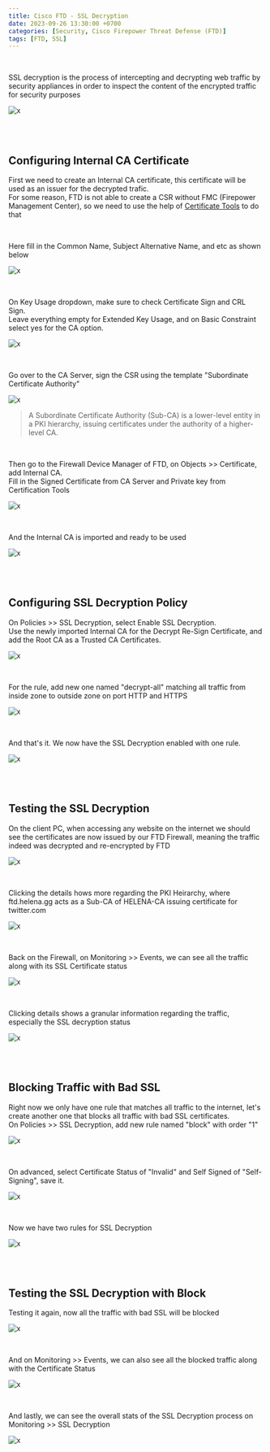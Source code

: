 ```yaml
---
title: Cisco FTD - SSL Decryption
date: 2023-09-26 13:30:00 +0700
categories: [Security, Cisco Firepower Threat Defense (FTD)]
tags: [FTD, SSL]
---
```


<br>

SSL decryption is the process of intercepting and decrypting web traffic by security appliances in order to inspect the content of the encrypted traffic for security purposes

![x](/static/2023-09-26-ftd-ssl/00.png)

<br>
<br>

## Configuring Internal CA Certificate

First we need to create an Internal CA certificate, this certificate will be used as an issuer for the decrypted trafic. <br>
For some reason, FTD is not able to create a CSR without FMC (Firepower Management Center), so we need to use the help of [Certificate Tools](https://certificatetools.com/) to do that

<br>

Here fill in the Common Name, Subject Alternative Name, and etc as shown below

![x](/static/2023-09-26-ftd-ssl/04.png)

<br>

On Key Usage dropdown, make sure to check Certificate Sign and CRL Sign. <br>
Leave everything empty for Extended Key Usage, and on Basic Constraint select yes for the CA option.

![x](/static/2023-09-26-ftd-ssl/04a.png)

<br>

Go over to the CA Server, sign the CSR using the template "Subordinate Certificate Authority"

![x](/static/2023-09-26-ftd-ssl/04b.png)

> A Subordinate Certificate Authority (Sub-CA) is a lower-level entity in a PKI hierarchy, issuing certificates under the authority of a higher-level CA.

<br>

Then go to the Firewall Device Manager of FTD, on Objects >> Certificate, add Internal CA. <br>
Fill in the Signed Certificate from CA Server and Private key from Certification Tools

![x](/static/2023-09-26-ftd-ssl/04c.png)

<br>

And the Internal CA is imported and ready to be used

![x](/static/2023-09-26-ftd-ssl/04c.png)

<br>
<br>

## Configuring SSL Decryption Policy

On Policies >> SSL Decryption, select Enable SSL Decryption. <br>
Use the newly imported Internal CA for the Decrypt Re-Sign Certificate, and add the Root CA as a Trusted CA Certificates.

![x](/static/2023-09-26-ftd-ssl/05.png)

<br>

For the rule, add new one named "decrypt-all" matching all traffic from inside zone to outside zone on port HTTP and HTTPS

![x](/static/2023-09-26-ftd-ssl/06.png)

<br>

And that's it. We now have the SSL Decryption enabled with one rule.

![x](/static/2023-09-26-ftd-ssl/07.png)

<br>
<br>

## Testing the SSL Decryption

On the client PC, when accessing any website on the internet we should see the certificates are now issued by our FTD Firewall, meaning the traffic indeed was decrypted and re-encrypted by FTD

![x](/static/2023-09-26-ftd-ssl/08.png)

<br>

Clicking the details hows more regarding the PKI Heirarchy, where ftd.helena.gg acts as a Sub-CA of HELENA-CA issuing certificate for twitter.com

![x](/static/2023-09-26-ftd-ssl/08a.png)

<br>

Back on the Firewall, on Monitoring >> Events, we can see all the traffic along with its SSL Certificate status

![x](/static/2023-09-26-ftd-ssl/10.png)

<br>

Clicking details shows a granular information regarding the traffic, especially the SSL decryption status

![x](/static/2023-09-26-ftd-ssl/10a.png)

<br>
<br>

## Blocking Traffic with Bad SSL

Right now we only have one rule that matches all traffic to the internet, let's create another one that blocks all traffic with bad SSL certificates. <br>
On Policies >> SSL Decryption, add new rule named "block" with order "1"

![x](/static/2023-09-26-ftd-ssl/11.png)

<br>

On advanced, select Certificate Status of "Invalid" and Self Signed of "Self-Signing", save it.

![x](/static/2023-09-26-ftd-ssl/11a.png)

<br>

Now we have two rules for SSL Decryption

![x](/static/2023-09-26-ftd-ssl/11ab.png)

<br>
<br>

## Testing the SSL Decryption with Block

Testing it again, now all the traffic with bad SSL will be blocked

![x](/static/2023-09-26-ftd-ssl/11b.png)

<br>

And on Monitoring >> Events, we can also see all the blocked traffic along with the Certificate Status

![x](/static/2023-09-26-ftd-ssl/12.png)

<br>

And lastly, we can see the overall stats of the SSL Decryption process on Monitoring >> SSL Decryption

![x](/static/2023-09-26-ftd-ssl/13.png)

<br>